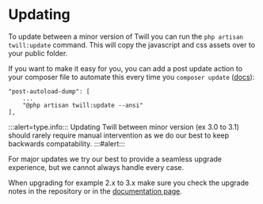 # Updating

To update between a minor version of Twill you can run the `php artisan twill:update` command. This will copy the javascript and css assets over to your public folder.

If you want to make it easy for you, you can add a post update action to your composer file to automate this every time you `composer update` ([docs](https://getcomposer.org/doc/articles/scripts.md#command-events)):

```
"post-autoload-dump": [
    ...
    "@php artisan twill:update --ansi"
],
```

:::alert=type.info:::
Updating Twill between minor version (ex 3.0 to 3.1) should rarely require manual intervention as we do our best to keep backwards compatability.
:::#alert:::

For major updates we try our best to provide a seamless upgrade experience, but we cannot always handle every case.

When upgrading for example 2.x to 3.x make sure you check the upgrade notes in the repository or in the [documentation page](6_upgrading.md).
